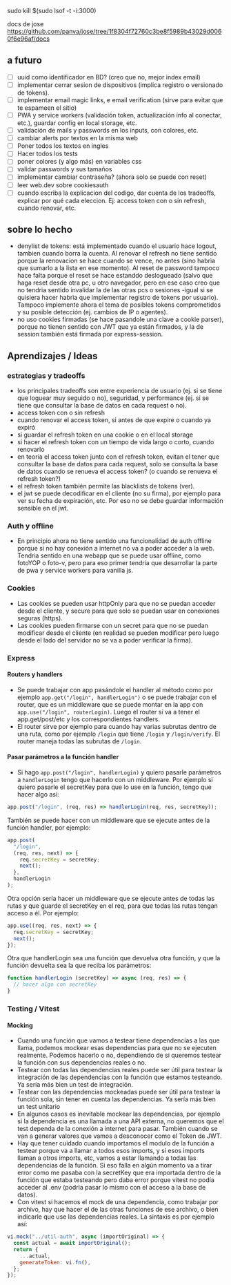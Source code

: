 sudo kill $(sudo lsof -t -i:3000)

docs de jose <https://github.com/panva/jose/tree/1f8304f72760c3be8f5989b43029d0060f6e96af/docs>

## a futuro

- [ ] uuid como identificador en BD? (creo que no, mejor index email)
- [ ] implementar cerrar sesion de dispositivos (implica registro o versionado de tokens).
- [ ] implementar email magic links, e email verification (sirve para evitar que te espameen el sitio)
- [ ] PWA y service workers (validación token, actualización info al conectar, etc.), guardar config en local storage, etc.
- [ ] validación de mails y passwords en los inputs, con colores, etc.
- [ ] cambiar alerts por textos en la misma web
- [ ] Poner todos los textos en ingles
- [ ] Hacer todos los tests
- [ ] poner colores (y algo más) en variables css
- [ ] validar passwords y sus tamaños
- [ ] implementar cambiar contraseña? (ahora solo se puede con reset)
- [ ] leer web.dev sobre cookiesauth
- [ ] cuando escriba la explicacion del codigo, dar cuenta de los tradeoffs, explicar por qué cada eleccion. Ej: access token con o sin refresh, cuando renovar, etc.

## sobre lo hecho

- denylist de tokens: está implementado cuando el usuario hace logout, tambien cuando borra la cuenta. Al renovar el refresh no tiene sentido porque la renovacion se hace cuando se vence, no antes (sino habrìa que sumarlo a la lista en ese momento). Al reset de password tampoco hace falta porque el reset se hace estanddo deslogueado (salvo que haga reset desde otra pc, u otro navegador, pero en ese caso creo que no tendria sentido invalidar la de las otras pcs o sesiones -igual si se quisiera hacer habrìa que implementar registro de tokens por usuario). Tampoco implemente ahora el tema de posibles tokens comprometidos y su posible detección (ej. cambios de IP o agentes).
- no uso cookies firmadas (se hace pasandole una clave a cookie parser), porque no tienen sentido con JWT que ya están firmados, y la de session también está firmada por express-session.

## Aprendizajes / Ideas

### estrategias y tradeoffs

- los principales tradeoffs son entre experiencia de usuario (ej. si se tiene que loguear muy seguido o no), seguridad, y performance (ej. si se tiene que consultar la base de datos en cada request o no).
- access token con o sin refresh
- cuando renovar el access token, si antes de que expire o cuando ya expiró
- si guardar el refresh token en una cookie o en el local storage
- si hacer el refresh token con un tiempo de vida largo o corto, cuando renovarlo
- en teoría el access token junto con el refresh token, evitan el tener que consultar la base de datos para cada request, solo se consulta la base de datos cuando se renueva el access token? (o cuando se renueva el refresh token?)
- el refresh token también permite las blacklists de tokens (ver).
- el jwt se puede decodificar en el cliente (no su firma), por ejemplo para ver su fecha de expiración, etc. Por eso no se debe guardar información sensible en el jwt.

### Auth y offline

- En principio ahora no tiene sentido una funcionalidad de auth offline porque si no hay conexión a internet no va a poder acceder a la web. Tendria sentido en una webapp que se puede usar offline, como fotoYOP o foto-v, pero para eso primer tendría que desarrollar la parte de pwa y service workers para vanilla js.

### Cookies

- Las cookies se pueden usar httpOnly para que no se puedan acceder desde el cliente, y secure para que solo se puedan usar en conexiones seguras (https).
- Las cookies pueden firmarse con un secret para que no se puedan modificar desde el cliente (en realidad se pueden modificar pero luego desde el lado del servidor no se va a poder verificar la firma).

### Express

#### Routers y handlers

- Se puede trabajar con app pasándole el handler al método como por ejemplo `app.get("/login", handlerLogin")` o se puede trabajar con el router, que es un middleware que se puede montar en la app con `app.use("/login", routerLogin)`. Luego el router si va a tener el app.get/post/etc y los correspondientes handlers.
- El router sirve por ejemplo para cuando hay varias subrutas dentro de una ruta, como por ejemplo `/login` que tiene `/login` y `/login/verify`. El router maneja todas las subrutas de `/login`.

#### Pasar parámetros a la función handler

- Si hago `app.post("/login", handlerLogin)` y quiero pasarle parámetros a `handlerLogin` tengo que hacerlo con un middleware. Por ejemplo si quiero pasarle el secretKey para que lo use en la función, tengo que hacer algo así:

```js
app.post("/login", (req, res) => handlerLogin(req, res, secretKey));
```

También se puede hacer con un middleware que se ejecute antes de la función handler, por ejemplo:

```js
app.post(
  "/login",
  (req, res, next) => {
    req.secretKey = secretKey;
    next();
  },
  handlerLogin
);
```

Otra opción sería hacer un middleware que se ejecute antes de todas las rutas y que guarde el secretKey en el req, para que todas las rutas tengan acceso a él.
Por ejemplo:

```js
app.use((req, res, next) => {
  req.secretKey = secretKey;
  next();
});
```

Otra que handlerLogin sea una función que devuelva otra función, y que la función devuelta sea la que reciba los parámetros:

```js
function handlerLogin (secretKey) => async (req, res) => {
  // hacer algo con secretKey
}
```

### Testing / Vitest

#### Mocking

- Cuando una función que vamos a testear tiene dependencias a las que llama, podemos mockear esas dependencias para que no se ejecuten realmente. Podemos hacerlo o no, dependiendo de si queremos testear la función con sus dependencias reales o no.
- Testear con todas las dependencias reales puede ser útil para testear la integración de las dependencias con la función que estamos testeando. Ya sería más bien un test de integración.
- Testear con las dependencias mockeadas puede ser útil para testear la función sola, sin tener en cuenta las dependencias. Ya sería más bien un test unitario
- En algunos casos es inevitable mockear las dependencias, por ejemplo si la dependencia es una llamada a una API externa, no queremos que el test dependa de la conexión a internet para pasar. También cuando se van a generar valores que vamos a desconocer como el Token de JWT.
- Hay que tener cuidado cuando importamos el modulo de la función a testear porque va a llamar a todos esos imports, y si esos imports llaman a otros imports, etc, vamos a estar llamando a todas las dependencias de la función. Si eso falla en algún momento va a tirar error como me pasaba con la secretKey que era importada dentro de la función que estaba testeando pero daba error porque vitest no podía acceder al .env (podría pasar lo mismo con el acceso a la base de datos).
- Con vitest si hacemos el mock de una dependencia, como trabajar por archivo, hay que hacer el de las otras funciones de ese archivo, o bien indicarle que use las dependencias reales. La sintaxis es por ejemplo así:

```js
vi.mock("../util-auth", async (importOriginal) => {
  const actual = await importOriginal();
  return {
    ...actual,
    generateToken: vi.fn(),
  };
});
```
